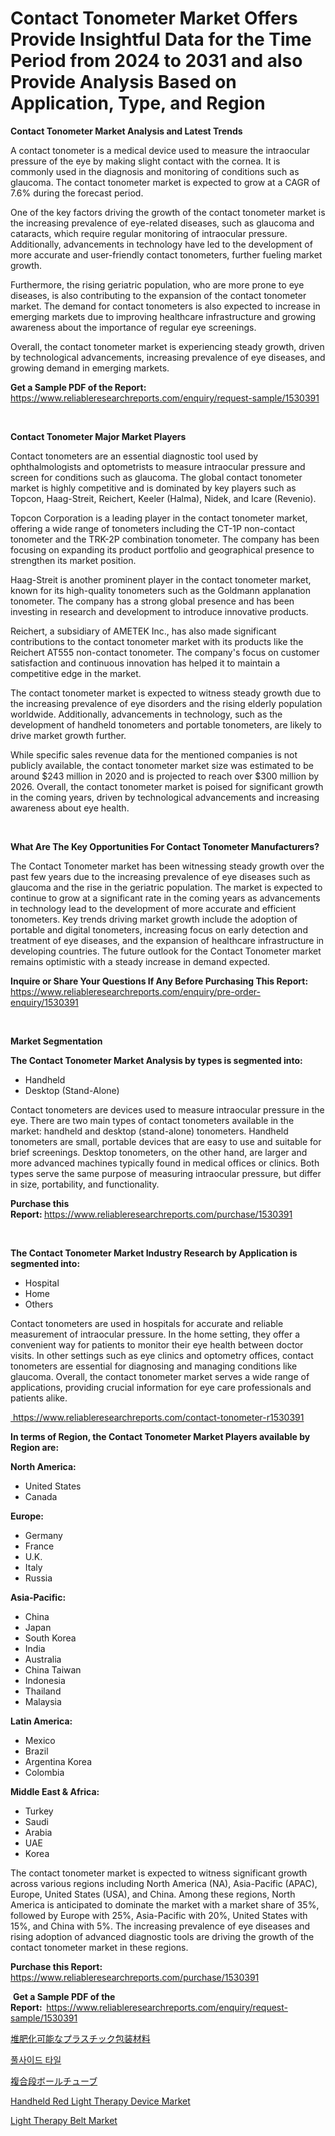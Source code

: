 <p><h1>Contact Tonometer Market Offers Provide Insightful Data for the Time Period from 2024 to 2031 and also Provide Analysis Based on Application, Type, and Region</h1></p><p><strong>Contact Tonometer Market Analysis and Latest Trends</strong></p>
<p><p>A contact tonometer is a medical device used to measure the intraocular pressure of the eye by making slight contact with the cornea. It is commonly used in the diagnosis and monitoring of conditions such as glaucoma. The contact tonometer market is expected to grow at a CAGR of 7.6% during the forecast period.</p><p>One of the key factors driving the growth of the contact tonometer market is the increasing prevalence of eye-related diseases, such as glaucoma and cataracts, which require regular monitoring of intraocular pressure. Additionally, advancements in technology have led to the development of more accurate and user-friendly contact tonometers, further fueling market growth.</p><p>Furthermore, the rising geriatric population, who are more prone to eye diseases, is also contributing to the expansion of the contact tonometer market. The demand for contact tonometers is also expected to increase in emerging markets due to improving healthcare infrastructure and growing awareness about the importance of regular eye screenings.</p><p>Overall, the contact tonometer market is experiencing steady growth, driven by technological advancements, increasing prevalence of eye diseases, and growing demand in emerging markets.</p></p>
<p><strong>Get a Sample PDF of the Report:&nbsp;</strong> <a href="https://www.reliableresearchreports.com/enquiry/request-sample/1530391">https://www.reliableresearchreports.com/enquiry/request-sample/1530391</a></p>
<p>&nbsp;</p>
<p><strong>Contact Tonometer Major Market Players</strong></p>
<p><p>Contact tonometers are an essential diagnostic tool used by ophthalmologists and optometrists to measure intraocular pressure and screen for conditions such as glaucoma. The global contact tonometer market is highly competitive and is dominated by key players such as Topcon, Haag-Streit, Reichert, Keeler (Halma), Nidek, and Icare (Revenio).</p><p>Topcon Corporation is a leading player in the contact tonometer market, offering a wide range of tonometers including the CT-1P non-contact tonometer and the TRK-2P combination tonometer. The company has been focusing on expanding its product portfolio and geographical presence to strengthen its market position.</p><p>Haag-Streit is another prominent player in the contact tonometer market, known for its high-quality tonometers such as the Goldmann applanation tonometer. The company has a strong global presence and has been investing in research and development to introduce innovative products.</p><p>Reichert, a subsidiary of AMETEK Inc., has also made significant contributions to the contact tonometer market with its products like the Reichert AT555 non-contact tonometer. The company's focus on customer satisfaction and continuous innovation has helped it to maintain a competitive edge in the market.</p><p>The contact tonometer market is expected to witness steady growth due to the increasing prevalence of eye disorders and the rising elderly population worldwide. Additionally, advancements in technology, such as the development of handheld tonometers and portable tonometers, are likely to drive market growth further.</p><p>While specific sales revenue data for the mentioned companies is not publicly available, the contact tonometer market size was estimated to be around $243 million in 2020 and is projected to reach over $300 million by 2026. Overall, the contact tonometer market is poised for significant growth in the coming years, driven by technological advancements and increasing awareness about eye health.</p></p>
<p>&nbsp;</p>
<p><strong>What Are The Key Opportunities For Contact Tonometer Manufacturers?</strong></p>
<p><p>The Contact Tonometer market has been witnessing steady growth over the past few years due to the increasing prevalence of eye diseases such as glaucoma and the rise in the geriatric population. The market is expected to continue to grow at a significant rate in the coming years as advancements in technology lead to the development of more accurate and efficient tonometers. Key trends driving market growth include the adoption of portable and digital tonometers, increasing focus on early detection and treatment of eye diseases, and the expansion of healthcare infrastructure in developing countries. The future outlook for the Contact Tonometer market remains optimistic with a steady increase in demand expected.</p></p>
<p><strong>Inquire or Share Your Questions If Any Before Purchasing This Report:</strong> <a href="https://www.reliableresearchreports.com/enquiry/pre-order-enquiry/1530391">https://www.reliableresearchreports.com/enquiry/pre-order-enquiry/1530391</a></p>
<p>&nbsp;</p>
<p><strong>Market Segmentation</strong></p>
<p><strong>The Contact Tonometer Market Analysis by types is segmented into:</strong></p>
<p><ul><li>Handheld</li><li>Desktop (Stand-Alone)</li></ul></p>
<p><p>Contact tonometers are devices used to measure intraocular pressure in the eye. There are two main types of contact tonometers available in the market: handheld and desktop (stand-alone) tonometers. Handheld tonometers are small, portable devices that are easy to use and suitable for brief screenings. Desktop tonometers, on the other hand, are larger and more advanced machines typically found in medical offices or clinics. Both types serve the same purpose of measuring intraocular pressure, but differ in size, portability, and functionality.</p></p>
<p><strong>Purchase this Report:&nbsp;</strong><a href="https://www.reliableresearchreports.com/purchase/1530391">https://www.reliableresearchreports.com/purchase/1530391</a></p>
<p>&nbsp;</p>
<p><strong>The Contact Tonometer Market Industry Research by Application is segmented into:</strong></p>
<p><ul><li>Hospital</li><li>Home</li><li>Others</li></ul></p>
<p><p>Contact tonometers are used in hospitals for accurate and reliable measurement of intraocular pressure. In the home setting, they offer a convenient way for patients to monitor their eye health between doctor visits. In other settings such as eye clinics and optometry offices, contact tonometers are essential for diagnosing and managing conditions like glaucoma. Overall, the contact tonometer market serves a wide range of applications, providing crucial information for eye care professionals and patients alike.</p></p>
<p><a href="https://www.reliableresearchreports.com/contact-tonometer-r1530391">&nbsp;https://www.reliableresearchreports.com/contact-tonometer-r1530391</a></p>
<p><strong>In terms of Region, the Contact Tonometer Market Players available by Region are:</strong></p>
<p>
    <p> <strong> North America: </strong>
        <ul>
            <li>United States</li>
            <li>Canada</li>
        </ul>
        </p> 
    <p> <strong> Europe: </strong>
        <ul>
            <li>Germany</li>
            <li>France</li>
            <li>U.K.</li>
            <li>Italy</li>
            <li>Russia</li>
        </ul>
        </p> 
    <p> <strong> Asia-Pacific: </strong>
        <ul>
            <li>China</li>
            <li>Japan</li>
            <li>South Korea</li>
            <li>India</li>
            <li>Australia</li>
            <li>China Taiwan</li>
            <li>Indonesia</li>
            <li>Thailand</li>
            <li>Malaysia</li>
        </ul>
        </p> 
    <p> <strong> Latin America: </strong>
        <ul>
            <li>Mexico</li>
            <li>Brazil</li>
            <li>Argentina Korea</li>
            <li>Colombia</li>
        </ul>
        </p> 
    <p> <strong> Middle East & Africa: </strong>
        <ul>
            <li>Turkey</li>
            <li>Saudi</li>
            <li>Arabia</li>
            <li>UAE</li>
            <li>Korea</li>
        </ul>
    </p>
    </p>
<p><p>The contact tonometer market is expected to witness significant growth across various regions including North America (NA), Asia-Pacific (APAC), Europe, United States (USA), and China. Among these regions, North America is anticipated to dominate the market with a market share of 35%, followed by Europe with 25%, Asia-Pacific with 20%, United States with 15%, and China with 5%. The increasing prevalence of eye diseases and rising adoption of advanced diagnostic tools are driving the growth of the contact tonometer market in these regions.</p></p>
<p><strong>Purchase this Report: </strong><a href="https://www.reliableresearchreports.com/purchase/1530391">https://www.reliableresearchreports.com/purchase/1530391</a></p>
<p>&nbsp;<strong>Get a Sample PDF of the Report:&nbsp;&nbsp;</strong><a href="https://www.reliableresearchreports.com/enquiry/request-sample/1530391">https://www.reliableresearchreports.com/enquiry/request-sample/1530391</a></p>
<p><strong></strong></p>
<p><p><a href="https://github.com/JaydaWisoky2014/Market-Research-Report-List-1/blob/main/531187949148.md">堆肥化可能なプラスチック包装材料</a></p><p><a href="https://github.com/vss5505pa7z1p/Market-Research-Report-List-2/blob/main/257414143794.md">풀사이드 타일</a></p><p><a href="https://github.com/joaejkdzgyljvo6/Market-Research-Report-List-2/blob/main/942072149147.md">複合段ボールチューブ</a></p><p><a href="https://github.com/wusalecollins540tpqoz/Market-Research-Report-List-2/blob/main/handheld-red-light-therapy-device-market.md">Handheld Red Light Therapy Device Market</a></p><p><a href="https://github.com/kathiaseamanalvaradovlprc2h/Market-Research-Report-List-2/blob/main/light-therapy-belt-market.md">Light Therapy Belt Market</a></p></p>